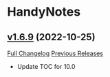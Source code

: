 # HandyNotes

## [v1.6.9](https://github.com/Nevcairiel/HandyNotes/tree/v1.6.9) (2022-10-25)
[Full Changelog](https://github.com/Nevcairiel/HandyNotes/compare/v1.6.8...v1.6.9) [Previous Releases](https://github.com/Nevcairiel/HandyNotes/releases)

- Update TOC for 10.0  
